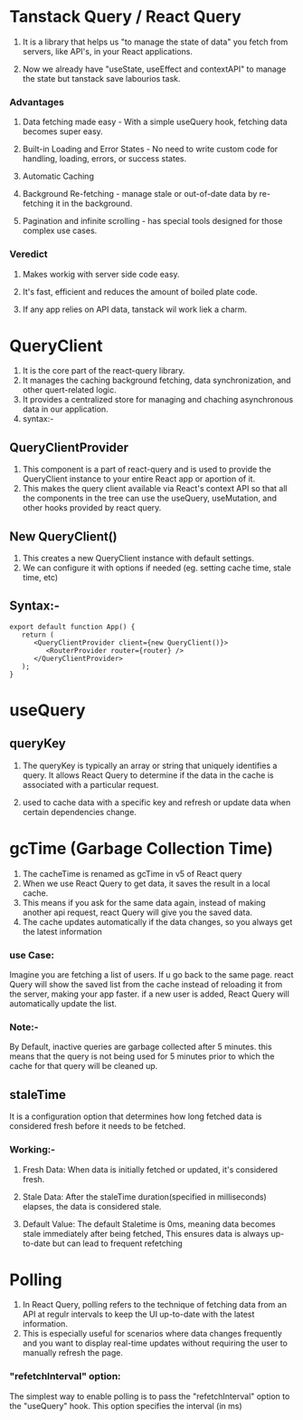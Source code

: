 # Tanstack Query / React Query

1. It is a library that helps us "to manage the state of data" you fetch from servers, like API's, in your React applications.

2. Now we already have "useState, useEffect and contextAPI" to manage the state but tanstack save labourios task.

### Advantages

1. Data fetching made easy - With a simple useQuery hook, fetching data becomes super easy.

2. Built-in Loading and Error States - No need to write custom code for handling, loading, errors, or success states.

3. Automatic Caching

4. Background Re-fetching - manage stale or out-of-date data by re-fetching
   it in the background.

5. Pagination and infinite scrolling - has special tools designed for those complex use cases.

### Veredict

1. Makes workig with server side code easy.

2. It's fast, efficient and reduces the amount of boiled plate code.

3. If any app relies on API data, tanstack wil work liek a charm.

# QueryClient

1. It is the core part of the react-query library.
2. It manages the caching background fetching, data synchronization, and other quert-related logic.
3. It provides a centralized store for managing and chaching asynchronous data in our application.
4. syntax:-

## QueryClientProvider

1. This component is a part of react-query and is used to provide the QueryClient instance to your entire React app or aportion of it.
2. This makes the query client available via React's context API so that all the components in the tree can use the useQuery, useMutation, and other hooks provided by react query.

## New QueryClient()

1. This creates a new QueryClient instance with default settings.
2. We can configure it with options if needed (eg. setting cache time, stale time, etc)

## Syntax:-

```
export default function App() {
   return (
      <QueryClientProvider client={new QueryClient()}>
         <RouterProvider router={router} />
      </QueryClientProvider>
   );
}
```

# useQuery

## queryKey

1. The queryKey is typically an array or string that uniquely identifies a query. It allows React Query to determine if the data in the cache is associated with a particular request.

2. used to cache data with a specific key and refresh or update data when certain dependencies change.

# gcTime (Garbage Collection Time)

1. The cacheTime is renamed as gcTime in v5 of React query
2. When we use React Query to get data, it saves the result in a local cache.
3. This means if you ask for the same data again, instead of making another api request, react Query will give you the saved data.
4. The cache updates automatically if the data changes, so you always get the latest information

### use Case:

Imagine you are fetching a list of users. If u go back to the same page. react Query will show the saved list from the cache instead of reloading it from the server, making your app faster. if a new user is added, React Query will automatically update the list.

### Note:-

By Default, inactive queries are garbage collected after 5 minutes. this means that the query is not being used for 5 minutes prior to which the cache for that query will be cleaned up.

## staleTime

It is a configuration option that determines how long fetched data is considered fresh before it needs to be fetched.

### Working:-

1. Fresh Data: When data is initially fetched or updated, it's considered fresh.

2. Stale Data: After the staleTime duration(specified in milliseconds) elapses, the data is considered stale.

3. Default Value: The default Staletime is 0ms, meaning data becomes stale immediately after being fetched, This ensures data is always up-to-date but can lead to frequent refetching

# Polling

1. In React Query, polling refers to the technique of fetching data from an API at regulr intervals to keep the UI up-to-date with the latest information.
2. This is especially useful for scenarios where data changes frequently and you want to display real-time updates without requiring the user to manually refresh the page.

### "refetchInterval" option:

The simplest way to enable polling is to pass the "refetchInterval" option to the "useQuery" hook.
This option specifies the interval (in ms)
